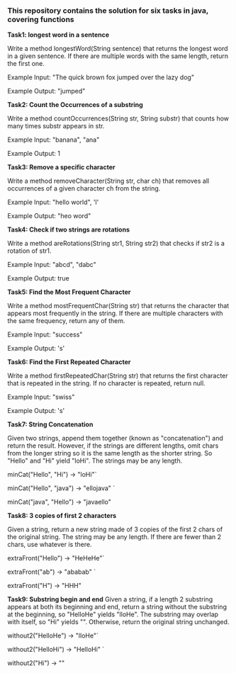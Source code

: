 ### This repository contains the solution for six tasks in java, covering functions

**Task1: longest word in a sentence**

Write a method longestWord(String sentence) that returns the longest word in a given sentence. If there are multiple words with the same length, return the first one.

Example Input: "The quick brown fox jumped over the lazy dog"

Example Output: "jumped"

**Task2: Count the Occurrences of a substring**

Write a method countOccurrences(String str, String substr) that counts how many times substr appears in str.

Example Input: "banana", "ana"

Example Output: 1

**Task3: Remove a specific character**

Write a method removeCharacter(String str, char ch) that removes all occurrences of a given character ch from the string.

Example Input: "hello world", 'l'

Example Output: "heo word"

**Task4: Check if two strings are rotations**

Write a method areRotations(String str1, String str2) that checks if str2 is a rotation of str1.

Example Input: "abcd", "dabc"

Example Output: true

**Task5: Find the Most Frequent Character**

Write a method mostFrequentChar(String str) that returns the character that appears most frequently in the string. If there are multiple characters with the same frequency, return any of them.

Example Input: "success"

Example Output: 's'

**Task6: Find the First Repeated Character**

Write a method firstRepeatedChar(String str) that returns the first character that is repeated in the string. If no character is repeated, return null.

Example Input: "swiss"

Example Output: 's'

**Task7: String Concatenation**

Given two strings, append them together (known as "concatenation") and return the result. However, if the strings are different lengths, omit chars from the longer string so it is the same length as the shorter string. So "Hello" and "Hi" yield "loHi". The strings may be any length.

minCat("Hello", "Hi") → "loHi"`

minCat("Hello", "java") → "ellojava" `

minCat("java", "Hello") → "javaello"

**Task8: 3 copies of first 2 characters**

Given a string, return a new string made of 3 copies of the first 2 chars of the original string. The string may be any length. If there are fewer than 2 chars, use whatever is there.

extraFront("Hello") → "HeHeHe"`

extraFront("ab") → "ababab" `

extraFront("H") → "HHH"

**Task9: Substring begin and end**
Given a string, if a length 2 substring appears at both its beginning and end, return a string without the substring at the beginning, so "HelloHe" yields "lloHe".
The substring may overlap with itself, so "Hi" yields "". Otherwise, return the original string unchanged.

without2("HelloHe") → "lloHe"`

without2("HelloHi") → "HelloHi" `

without2("Hi") → ""


